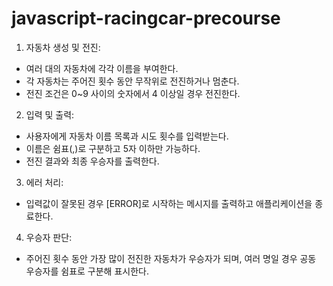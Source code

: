 # javascript-racingcar-precourse
1. 자동차 생성 및 전진:
- 여러 대의 자동차에 각각 이름을 부여한다.
- 각 자동차는 주어진 횟수 동안 무작위로 전진하거나 멈춘다.
- 전진 조건은 0~9 사이의 숫자에서 4 이상일 경우 전진한다.

2. 입력 및 출력:
- 사용자에게 자동차 이름 목록과 시도 횟수를 입력받는다.
- 이름은 쉼표(,)로 구분하고 5자 이하만 가능하다.
- 전진 결과와 최종 우승자를 출력한다.

3. 에러 처리:
- 입력값이 잘못된 경우 [ERROR]로 시작하는 메시지를 출력하고 애플리케이션을 종료한다.

4. 우승자 판단:
- 주어진 횟수 동안 가장 많이 전진한 자동차가 우승자가 되며, 여러 명일 경우 공동 우승자를 쉼표로 구분해 표시한다.